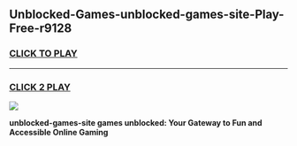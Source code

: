 
## Unblocked-Games-unblocked-games-site-Play-Free-r9128
<h3>
<a href="https://premium76.site?title=unblocked-games-site&ref=10A">CLICK TO PLAY</a></h3>
<hr>

<h3>
<a href="https://premium76.site?title=unblocked-games-site&ref=10A">CLICK 2 PLAY</a>
  
</h3>

<a href="https://premium76.site?title=unblocked-games-site&ref=10A"><img src="https://clearcache.store/games.png"></a>


**unblocked-games-site games unblocked: Your Gateway to Fun and Accessible Online Gaming**
